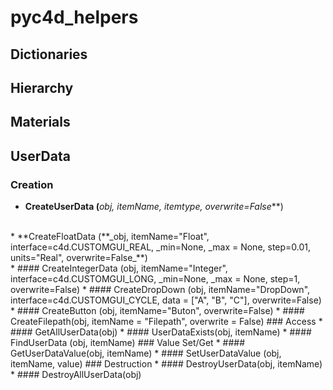 
# pyc4d_helpers

## Dictionaries

## Hierarchy

## Materials

## UserData
### Creation
* **CreateUserData (**_obj, itemName, itemtype, overwrite=False_**)
<br/>
* **CreateFloatData (**_obj, itemName="Float", interface=c4d.CUSTOMGUI_REAL, _min=None, _max = None, step=0.01,  units="Real", overwrite=False_**)
<br/>
* #### CreateIntegerData (obj, itemName="Integer", interface=c4d.CUSTOMGUI_LONG, _min=None, _max = None, step=1, overwrite=False)
* #### CreateDropDown (obj, itemName="DropDown", interface=c4d.CUSTOMGUI_CYCLE, data = ["A", "B", "C"], overwrite=False)
* #### CreateButton (obj, itemName="Buton", overwrite=False)
* #### CreateFilepath(obj, itemName = "Filepath", overwrite = False)
### Access
* #### GetAllUserData(obj)
* #### UserDataExists(obj, itemName)
* #### FindUserData (obj, itemName)
### Value Set/Get
* #### GetUserDataValue(obj, itemName)
* #### SetUserDataValue (obj, itemName, value)
### Destruction
* #### DestroyUserData(obj, itemName)
* #### DestroyAllUserData(obj)
